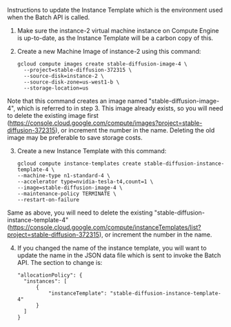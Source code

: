 Instructions to update the Instance Template which is the environment used when the Batch API is called.

1) Make sure the instance-2 virtual machine instance on Compute Engine is up-to-date, as the Instance Template will be a carbon copy of this.

2) Create a new Machine Image of instance-2 using this command:
      ```
      gcloud compute images create stable-diffusion-image-4 \
        --project=stable-diffusion-372315 \
        --source-disk=instance-2 \
        --source-disk-zone=us-west1-b \
        --storage-location=us
      ```
      
Note that this command creates an image named "stable-diffusion-image-4", which is referred to in step 3. This image already exists, so you will need to delete the existing image first (https://console.cloud.google.com/compute/images?project=stable-diffusion-372315), or increment the number in the name. Deleting the old image may be preferable to save storage costs.

3) Create a new Instance Template with this command:

      ```
    gcloud compute instance-templates create stable-diffusion-instance-template-4 \
      --machine-type n1-standard-4 \
      --accelerator type=nvidia-tesla-t4,count=1 \
      --image=stable-diffusion-image-4 \
      --maintenance-policy TERMINATE \
      --restart-on-failure
    ```
    
Same as above, you will need to delete the existing "stable-diffusion-instance-template-4" (https://console.cloud.google.com/compute/instanceTemplates/list?project=stable-diffusion-372315), or increment the number in the name.

4) If you changed the name of the instance template, you will want to update the name in the JSON data file which is sent to invoke the Batch API. The section to change is:

      ```
      "allocationPolicy": {
        "instances": [
            {
                "instanceTemplate": "stable-diffusion-instance-template-4"
            }
        ]
    }
    ```
